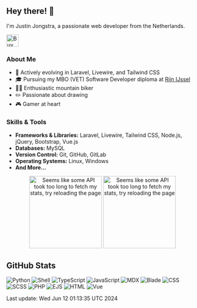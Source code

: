 ## Hey there! 👋

I'm Justin Jongstra, a passionate web developer from the Netherlands.

<a href='https://ko-fi.com/justinjongstra' target='_blank'><img height='32' style='border:0px;height:32px;' src='https://cdn.ko-fi.com/cdn/kofi2.png?v=3' border='0' alt='Buy Me a Coffee at ko-fi.com' /></a> 
<br>

### About Me
- 🌱 Actively evolving in Laravel, Livewire, and Tailwind CSS
- 🎓 Pursuing my MBO (VET) Software Developer diploma at [Rijn IJssel](https://www.rijnijssel.nl/)
- 🚵‍♂️ Enthusiastic mountain biker
- ✏️ Passionate about drawing
- 🎮 Gamer at heart

### Skills & Tools
- **Frameworks & Libraries:** Laravel, Livewire, Tailwind CSS, Node.js, jQuery, Bootstrap, Vue.js
- **Databases:** MySQL
- **Version Control:** Git, GitHub, GitLab
- **Operating Systems:** Linux, Windows
- **And More...**


<p align="center">
  <img style="height: 190px;" src="https://github-readme-stats-sigma-two-42.vercel.app/api?username=Justin0122&show_icons=true&theme=outrun" alt="Seems like some API took too long to fetch my stats, try reloading the page"/>
  <img style="height: 190px;" src="https://github-readme-stats-sigma-two-42.vercel.app/api/top-langs/?username=Justin0122&layout=compact&theme=outrun" alt="Seems like some API took too long to fetch my stats, try reloading the page"/>
</p>
</p>



## GitHub Stats
![Python](https://img.shields.io/badge/Python-.11%25-blue)
![Shell](https://img.shields.io/badge/Shell-.21%25-blue)
![TypeScript](https://img.shields.io/badge/TypeScript-.01%25-blue)
![JavaScript](https://img.shields.io/badge/JavaScript-8.25%25-blue)
![MDX](https://img.shields.io/badge/MDX-1.47%25-blue)
![Blade](https://img.shields.io/badge/Blade-32.48%25-blue)
![CSS](https://img.shields.io/badge/CSS-1.35%25-blue)
![SCSS](https://img.shields.io/badge/SCSS-1.28%25-blue)
![PHP](https://img.shields.io/badge/PHP-53.77%25-blue)
![EJS](https://img.shields.io/badge/EJS-.47%25-blue)
![HTML](https://img.shields.io/badge/HTML-.06%25-blue)
![Vue](https://img.shields.io/badge/Vue-.48%25-blue)

Last update: Wed Jun 12 01:13:35 UTC 2024

